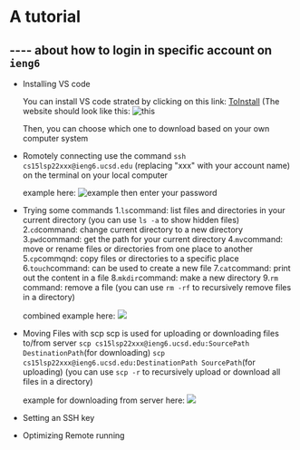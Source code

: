 # A tutorial 
##    ---- about how to login in specific account on `ieng6`

* Installing VS code

    You can install VS code strated by clicking on this link: [ToInstall](https://code.visualstudio.com/download)
    (The website should look like this: ![this](https://user-images.githubusercontent.com/103154918/162254994-652e192d-4505-4136-984a-ada96a65577a.png)

    Then, you can choose which one to download based on your own computer system

* Romotely connecting
    use the command `ssh cs15lsp22xxx@ieng6.ucsd.edu` (replacing "xxx" with your account name) on the terminal on your local computer
    
    example here:
![example](https://user-images.githubusercontent.com/103154918/162554678-5366a0d3-bf75-4e86-9114-0dd4c3201614.png)
    then enter your password

* Trying some commands
   1.`ls`command: list files and directories in your current directory (you can use `ls -a` to show hidden files) 
   2.`cd`command: change current directory to a new directory 
   3.`pwd`command: get the path for your current directory 
   4.`mv`command: move or rename files or directories from one place to another
   5.`cp`commqnd: copy files or directories to a specific place
   6.`touch`command: can be used to create a new file
   7.`cat`command: print out the content in a file
   8.`mkdir`command: make a new directory 
   9.`rm` command: remove a file (you can use `rm -rf` to recursively remove files in a directory)
  
   combined example here:
   ![](https://user-images.githubusercontent.com/103154918/162555203-eaaf1cf4-e0fa-4d64-bfa5-3fa3dda512e0.png)

 
* Moving Files with scp
    scp is used for uploading or downloading files to/from server
    `scp cs15lsp22xxx@ieng6.ucsd.edu:SourcePath DestinationPath`(for downloading)
    `scp cs15lsp22xxx@ieng6.ucsd.edu:DestinationPath SourcePath`(for uploading)
    (you can use `scp -r` to recursively upload or download all files in a directory)
    
    example for downloading from server here:
    ![](https://user-images.githubusercontent.com/103154918/162555354-7643483b-075f-497c-829e-811916f4321c.png)


* Setting an SSH key

* Optimizing Remote running
